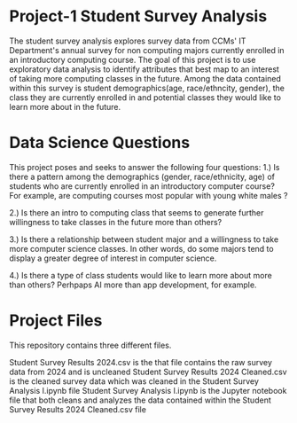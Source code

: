 # Project-1 Student Survey Analysis
The student survey analysis explores survey data from CCMs' IT Department's annual survey for non computing majors currently enrolled in an introductory computing course. The goal of this project is to use exploratory data analysis to identify attributes that best map to an interest of taking more computing classes in the future. Among the data contained within this survey is student demographics(age, race/ethncity, gender), the class they are currently enrolled in and potential classes they would like to learn more about in the future. 

# Data Science Questions
This project poses and seeks to answer the following four questions:
  1.) Is there a pattern among the demographics (gender, race/ethnicity, age) of students who are currently enrolled in an introductory computer course? For example, are computing courses most popular with young white males ?

  2.) Is there an intro to computing class that seems to generate further willingness to take classes in the future more than others?

  3.) Is there a relationship between student major and a willingness to take more computer science classes. In other words, do some majors tend to display a greater degree of interest in computer science.

  4.) Is there a type of class students would like to learn more about more than others? Perhpaps AI more than app development, for example.

# Project Files
This repository contains three different files.

Student Survey Results 2024.csv is the that file contains the raw survey data from 2024 and is uncleaned
Student Survey Results 2024 Cleaned.csv is the cleaned survey data which was cleaned in the Student Survey Analysis I.ipynb file
Student Survey Analysis I.ipynb is the Jupyter notebook file that both cleans and analyzes the data contained within the Student Survey Results 2024 Cleaned.csv file
